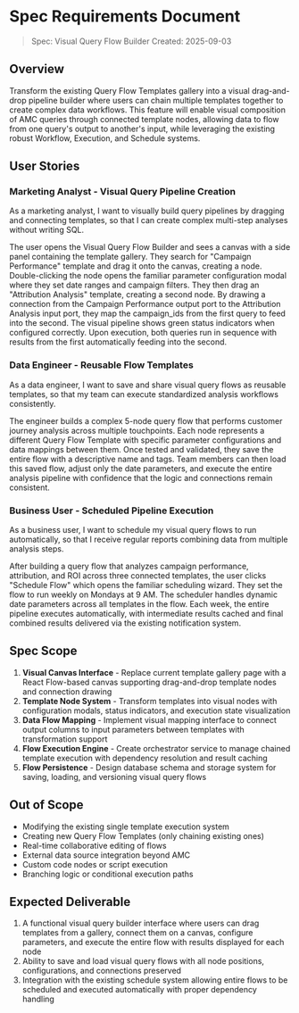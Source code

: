 # Spec Requirements Document

> Spec: Visual Query Flow Builder
> Created: 2025-09-03

## Overview

Transform the existing Query Flow Templates gallery into a visual drag-and-drop pipeline builder where users can chain multiple templates together to create complex data workflows. This feature will enable visual composition of AMC queries through connected template nodes, allowing data to flow from one query's output to another's input, while leveraging the existing robust Workflow, Execution, and Schedule systems.

## User Stories

### Marketing Analyst - Visual Query Pipeline Creation

As a marketing analyst, I want to visually build query pipelines by dragging and connecting templates, so that I can create complex multi-step analyses without writing SQL.

The user opens the Visual Query Flow Builder and sees a canvas with a side panel containing the template gallery. They search for "Campaign Performance" template and drag it onto the canvas, creating a node. Double-clicking the node opens the familiar parameter configuration modal where they set date ranges and campaign filters. They then drag an "Attribution Analysis" template, creating a second node. By drawing a connection from the Campaign Performance output port to the Attribution Analysis input port, they map the campaign_ids from the first query to feed into the second. The visual pipeline shows green status indicators when configured correctly. Upon execution, both queries run in sequence with results from the first automatically feeding into the second.

### Data Engineer - Reusable Flow Templates

As a data engineer, I want to save and share visual query flows as reusable templates, so that my team can execute standardized analysis workflows consistently.

The engineer builds a complex 5-node query flow that performs customer journey analysis across multiple touchpoints. Each node represents a different Query Flow Template with specific parameter configurations and data mappings between them. Once tested and validated, they save the entire flow with a descriptive name and tags. Team members can then load this saved flow, adjust only the date parameters, and execute the entire analysis pipeline with confidence that the logic and connections remain consistent.

### Business User - Scheduled Pipeline Execution

As a business user, I want to schedule my visual query flows to run automatically, so that I receive regular reports combining data from multiple analysis steps.

After building a query flow that analyzes campaign performance, attribution, and ROI across three connected templates, the user clicks "Schedule Flow" which opens the familiar scheduling wizard. They set the flow to run weekly on Mondays at 9 AM. The scheduler handles dynamic date parameters across all templates in the flow. Each week, the entire pipeline executes automatically, with intermediate results cached and final combined results delivered via the existing notification system.

## Spec Scope

1. **Visual Canvas Interface** - Replace current template gallery page with a React Flow-based canvas supporting drag-and-drop template nodes and connection drawing
2. **Template Node System** - Transform templates into visual nodes with configuration modals, status indicators, and execution state visualization
3. **Data Flow Mapping** - Implement visual mapping interface to connect output columns to input parameters between templates with transformation support
4. **Flow Execution Engine** - Create orchestrator service to manage chained template execution with dependency resolution and result caching
5. **Flow Persistence** - Design database schema and storage system for saving, loading, and versioning visual query flows

## Out of Scope

- Modifying the existing single template execution system
- Creating new Query Flow Templates (only chaining existing ones)
- Real-time collaborative editing of flows
- External data source integration beyond AMC
- Custom code nodes or script execution
- Branching logic or conditional execution paths

## Expected Deliverable

1. A functional visual query builder interface where users can drag templates from a gallery, connect them on a canvas, configure parameters, and execute the entire flow with results displayed for each node
2. Ability to save and load visual query flows with all node positions, configurations, and connections preserved
3. Integration with the existing schedule system allowing entire flows to be scheduled and executed automatically with proper dependency handling